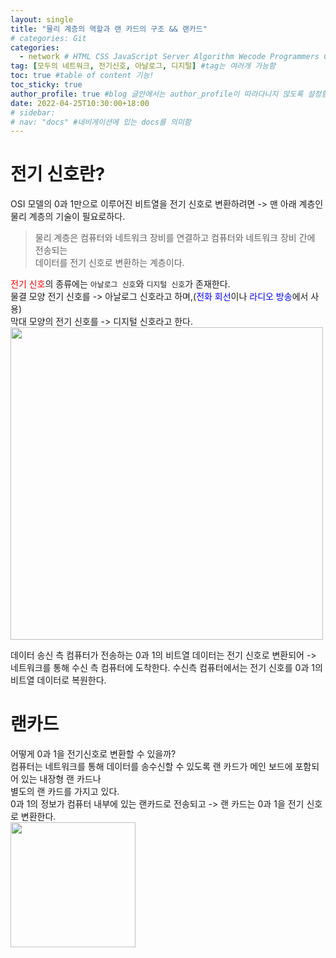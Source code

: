 ```yaml
---
layout: single
title: "물리 계층의 역할과 랜 카드의 구조 && 랜카드"  
# categories: Git
categories:
  - network # HTML CSS JavaScript Server Algorithm Wecode Programmers CS vsCode
tag: [모두의 네트워크, 전기신호, 아날로그, 디지털] #tag는 여러개 가능함
toc: true #table of content 기능!
toc_sticky: true
author_profile: true #blog 글안에서는 author_profile이 따라다니지 않도록 설정함
date: 2022-04-25T10:30:00+18:00
# sidebar:
# nav: "docs" #네비게이션에 있는 docs를 의미함
---  
```

# 전기 신호란?  
OSI 모델의 0과 1만으로 이루어진 비트열을 전기 신호로 변환하려면 -> 맨 아래 계층인  
물리 계층의 기술이 필요로하다.  
> 물리 계층은 컴퓨터와 네트워크 장비를 연결하고 컴퓨터와 네트워크 장비 간에 전송되는  
데이터를 전기 신호로 변환하는 계층이다.  

<span style="color:red">전기 신호</span>의 종류에는 `아날로그 신호`와 `디지털 신호`가 존재한다.  
물결 모양 전기 신호를 -> 아날로그 신호라고 하며,(<span style="color:blue">전화 회선</span>이나 <span style="color:blue">라디오 방송</span>에서 사용)  
막대 모양의 전기 신호를 -> 디지털 신호라고 한다.  
<img src="https://user-images.githubusercontent.com/87808288/165032392-df301713-cbdf-4ac5-b0cb-57f3dbbfd60e.png" width="500">   

데이터 송신 측 컴퓨터가 전송하는 0과 1의 비트열 데이터는 전기 신호로 변환되어 ->  
네트워크를 통해 수신 측 컴퓨터에 도착한다. 수신측 컴퓨터에서는 전기 신호를 0과 1의 비트열 데이터로 복원한다.  

# 랜카드  
어떻게 0과 1을 전기신호로 변환할 수 있을까?  
컴퓨터는 네트워크를 통해 데이터를 송수신할 수 있도록 랜 카드가 메인 보드에 포함되어 있는 내장형 랜 카드나  
별도의 랜 카드를 가지고 있다.  
0과 1의 정보가 컴퓨터 내부에 있는 랜카드로 전송되고 -> 랜 카드는 0과 1을 전기 신호로 변환한다.  
<img src="https://user-images.githubusercontent.com/87808288/165033600-c670bcb3-9506-4db5-9ce5-51abe38e4fcc.png" width="200">  


<!-- ### 2. Link 넣기

```

유형 1: (설명어를 입력) : [gunhee's coding blog](https://gunhee-jeong.github.io/)
유형 2: (URL 자동연결) : <https://gunhee-jeong.github.io/>
유형 3: (동일 파일 내 '문단으로 이동') : [1. Header로 이동](###-1-header)

```

유형 1: (설명어를 입력) : [gunhee's coding blog](https://gunhee-jeong.github.io/)
유형 2: (URL 자동연결) : <https://gunhee-jeong.github.io/>
유형 3: (동일 파일 내 '문단으로 이동') : [1. Header로 이동](#1-header)
유형 3의 방법

1. 특수문자를 제거
2. 스페이스는 -로 바꾸고
3. 대문자는 소문자로!
   그래서 ### 1. Header -> #1-header

## Link: [google][https://www.google.com/]

### 3. 수평선

```

---

```

---

### 4. 라인 바꾸기

```

스페이스바를 2번 눌러주면 다음칸으로
이동할 수 있어요!

```

---

스페이스바를 2번 눌러주면
다음칸으로 이동할 수 있어요!

### 5. list 만들기

```

1. 1번
2. 2번
3. 3번

- 순서없는 list
  - 순서없는 list
    - 순서없는 list

```

1. 1번
2. 2번
3. 3번

- 순서없는 list
  - 순서없는 list
    - 순서없는 list

---

### 6. font 관련

```

**진하게** -> 볼드
_기울여서_ -> 이탤릭체
~~취소선~~ -> 취소선

<ul>밑줄넣기</ul> -> 밑줄
<span style="color:red">빨간 글씨</span> -> 글자색
이것이 `인라인` 입니다 -> 인라인 코드
```

**진하게** -> 볼드
_기울여서_ -> 이탤릭체
~~취소선~~ -> 취소선
<u>밑줄넣기</u> -> 밑줄
<span style="color:red">빨간 글씨</span>
이것이 `인라인` 입니다 -> 인라인 코드

---

### 7. 인용구문

```
> coding
>
> > JavaScript
> >
> > > 내가 프짱!
```

> coding
>
> > JavaScript
> >
> > > 내가 프짱!

---

### 8. 이미지 삽입

```
유형1: ('사이즈를 조절' -> HTML 태그 사용) : <img src="https://gunhee-jeong.github.io/assets/images/blogLogo.png" width="300" height="200">
유형2: (이미지 삽입 후 -> 링크 걸기)
[![이미지](https://gunhee-jeong.github.io/assets/images/blogLogo/blogLogo.png)](https://gunhee-jeong.github.io/)
```

유형1: ('사이즈를 조절' -> HTML 태그 사용) : <img src="https://gunhee-jeong.github.io/assets/images/blogLogo.png" width="300" height="200">
유형2: (이미지 삽입 후 -> 링크 걸기)
[![이미지](https://gunhee-jeong.github.io/assets/images/blogLogo.png)](https://gunhee-jeong.github.io/)

### 9. 표 만들기

```
||국어|영어|
| :--- | ---: | :--: |
|건희 | 100점 | 100점
|철수 | 100점 | 100점
```

|      |  국어 | 영어  |
| :--- | ----: | :---: |
| 건희 | 100점 | 100점 |
| 철수 | 100점 | 100점 |

> - header를 넣고 싶은 경우 ---을 사용하고 :을 이용하여 정렬에 사용함!

### 10. 토글 만들기

```
<details>
<summary>여기를 누르세요</summary>
<div markdown="1">
숨겨진 내용
</div>
</details>
```

<details>
<summary>여기를 누르세요</summary>
<div markdown="1">
숨겨진 내용
</div>
</details> -->
